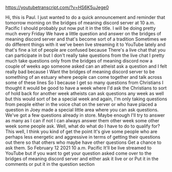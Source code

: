 https://youtubetranscript.com/?v=HS6K5uJege0

 Hi, this is Paul. I just wanted to do a quick announcement and reminder that tomorrow morning on the bridges of meaning discord server at 10 a.m. Pacific I should probably put now put it in the title. I will be doing pretty much every Friday We have a little question and answer on the bridges of meaning discord server and that's become sort of a tradition Sometimes we do different things with it we've been live streaming it to YouTube lately and that's fine a lot of people are confused because There's a live chat that you can participate in but I don't really take questions from the live chat I pretty much take questions only from the bridges of meaning discord now a couple of weeks ago someone asked can an atheist ask a question and I felt really bad because I Want the bridges of meaning discord server to be something of an estuary where people can come together and talk across some of these lines So I because I get so many questions from Christians I thought it would be good to have a week where I'd ask the Christians to sort of hold back for another week atheists can ask questions any week as well but this would sort of be a special week and again, I'm only taking questions from people either in the voice chat on the server or who have placed a question in Joey made a special little area where you can ask questions. We've got a few questions already in store. Maybe enough I'll try to answer as many as I can if not I can always answer them other week some other week some people ask. Well, what do what do I have to do to qualify for? This well, I think you kind of get the point It's give some people who are perhaps less energetic and aggressive in terms of getting their questions out there so that others who maybe have other questions Get a chance to ask them. So February 12 2021 10 a.m. Pacific It'll be live streamed to YouTube but if you want to get your question asked come over to the bridges of meaning discord server and either ask it live or or Put it in the comments or put it in the question section